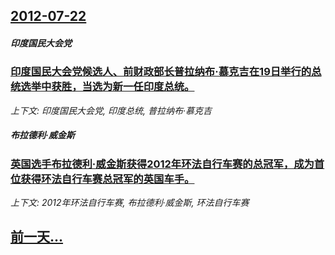 ## [2012-07-22](/zh/news/2012/07/22/index.md)

##### 印度国民大会党
### [印度国民大会党候选人、前财政部长普拉纳布·慕克吉在19日举行的总统选举中获胜，当选为新一任印度总统。](/zh/news/2012/07/22/印度国民大会党候选人-前财政部长普拉纳布-慕克吉在19日举行的总统选举中获胜-当选为新一任印度总统.md)
_上下文: 印度国民大会党, 印度总统, 普拉纳布·慕克吉_

##### 布拉德利·威金斯
### [英国选手布拉德利·威金斯获得2012年环法自行车赛的总冠军，成为首位获得环法自行车赛总冠军的英国车手。](/zh/news/2012/07/22/英国选手布拉德利-威金斯获得2012年环法自行车赛的总冠军-成为首位获得环法自行车赛总冠军的英国车手.md)
_上下文: 2012年环法自行车赛, 布拉德利·威金斯, 环法自行车赛_

## [前一天...](/zh/news/2012/07/20/index.md)

